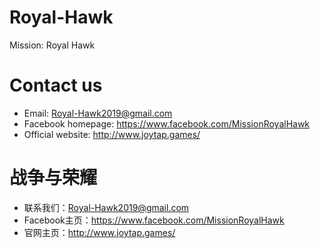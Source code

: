 # Royal-Hawk
Mission: Royal Hawk

# Contact us
* Email: Royal-Hawk2019@gmail.com
* Facebook homepage: https://www.facebook.com/MissionRoyalHawk
* Official website: http://www.joytap.games/

# 战争与荣耀
* 联系我们：Royal-Hawk2019@gmail.com
* Facebook主页：https://www.facebook.com/MissionRoyalHawk
* 官网主页：http://www.joytap.games/
